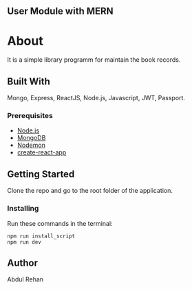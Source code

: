 ## User Module with MERN

# About

It is a simple library programm for maintain the book records.

## Built With

Mongo, Express, ReactJS, Node.js, Javascript, JWT, Passport.

### Prerequisites

- [Node.js](https://nodejs.org/en/)
- [MongoDB](https://www.mongodb.com/)
- [Nodemon](https://github.com/remy/nodemon)
- [create-react-app](https://github.com/facebook/create-react-app)

## Getting Started

Clone the repo and go to the root folder of the application.

### Installing

Run these commands in the terminal:

```
npm run install_script
npm run dev
```

## Author

Abdul Rehan
